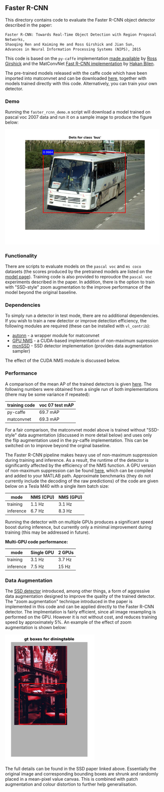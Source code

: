 Faster R-CNN
---

This directory contains code to evaluate the Faster R-CNN object detector 
described in the paper:

```
Faster R-CNN: Towards Real-Time Object Detection with Region Proposal Networks,
Shaoqing Ren and Kaiming He and Ross Girshick and Jian Sun,
Advances in Neural Information Processing Systems (NIPS), 2015
```

This code is based on the `py-caffe` implementation 
[made available](https://github.com/rbgirshick/py-faster-rcnn) by 
[Ross Girshick](http://www.rossgirshick.info/) and the MatConvNet 
[Fast R-CNN implementation](https://github.com/vlfeat/matconvnet/tree/master/examples/fast_rcnn) by 
[Hakan Bilen](http://www.robots.ox.ac.uk/~hbilen).

The pre-trained models released with the caffe code which have been imported into matconvnet and 
can be downloaded [here](http://www.robots.ox.ac.uk/~albanie/models.html#faster-rcnn-models), together with models trained directly with this code.  Alternatively, you can train your own detector.

### Demo

Running the `faster_rcnn_demo.m` script will download a model trained on pascal voc 2007 data and run it on a sample image to produce the figure below:

<img src="misc/pascal-demo-fig.jpg" width="600" />

### Functionality

There are scripts to evaluate models on the `pascal voc` and `ms coco` datasets (the scores produced by the pretrained models are listed on the [model page](http://www.robots.ox.ac.uk/~albanie/models.html#faster-rcnn-models)).  Training code is also provided to reproudce the `pascal voc` experiments described in the paper.  In addition, there is the option to train with "SSD-style" zoom augmentation to the improve performance of the model beyond the original baseline.


### Dependencies

To simply run a detector in test mode, there are no additional dependencies.  If you wish to train a new detector or improve detection efficiency, the following modules are required (these can be installed with `vl_contrib`):

* [autonn](https://github.com/vlfeat/autonn) - a wrapper module for matconvnet
* [GPU NMS](https://github.com/albanie/mcnNMS) - a CUDA-based implementation of non-maximum supression
* [mcnSSD](https://github.com/albanie/mcnSSD) - SSD detector implementation (provides data augmentation sampler)

The effect of the CUDA NMS module is discussed below.
  

### Performance

A comparison of the mean AP of the trained detectors is given [here](http://www.robots.ox.ac.uk/~albanie/models.html#faster-rcnn-models).   The following numbers were obtained from a single run of both implementations (there may be some variance if repeated):

| training code | voc 07 test mAP |  
|---------------|-----------------|
| py-caffe      |     69.7 mAP    |  
| matconvnet    |     69.3 mAP    |  

For a fair comparison, the matconvnet model above is trained without "SSD-style" data augmentation (discussed in more detail below) and uses only the flip augmentation used in the py-caffe implementation.  This can be switched on to improve beyond the orginal baseline.

The Faster R-CNN pipeline makes heavy use of non-maximum suppression during training and inference. As a result, the runtime of the detector is significantly affected by the efficiency of the NMS function.  A GPU version of non-maximum suppression can be found [here](https://github.com/albanie/mcnNMS), which can be compiled and added to your MATLAB path.  Approximate benchmarks (they do not currently include the decoding of the raw predictions) of the code are given below on a Tesla M40 with a single item batch size:


| mode      | NMS (CPU) | NMS (GPU) |  
|-----------|-----------|-----------|  
| training  | 1.1 Hz    | 3.1 Hz    |  
| inference | 6.7 Hz    | 8.3 Hz    |  


 Running the detector with on multiple GPUs produces a significant speed boost during inference, but currently only a minimal improvement during training (this may be addressed in future). 

**Multi-GPU code performance:**

| mode      | Single GPU | 2 GPUs   |
|-----------|-----------|-----------|
| training  | 3.1 Hz    | 3.7 Hz    |
| inference | 7.5 Hz    | 15 Hz     |


### Data Augmentation

The [SSD detector](https://link.springer.com/chapter/10.1007/978-3-319-46448-0_2) introduced, among other things, a form of aggressive data augmentation designed to improve the quality of the trained detector.  The "zoom augmentation" technique introduced in the paper is implemented in this code and can be applied directly to the Faster R-CNN detector.  The implmentation is fairly efficient, since all image resampling is performed on the GPU.  However it is not without cost, and reduces training speed by approximately 5%.  An example of the effect of zoom augmentation is shown below:

![zoom-aug](misc/zoom-aug.png)

The full details can be found in the SSD paper linked above.   Essentially the original image and corresponding bounding boxes are shrunk and randomly placed in a mean-pixel value canvas.  This is combined with patch augmentation and colour distortion to further help generalisation. 



